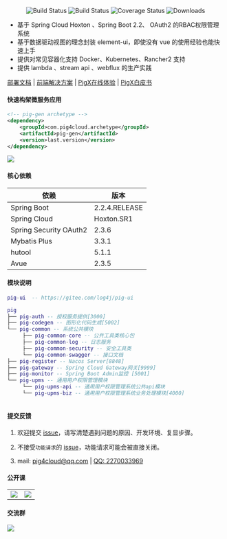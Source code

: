 <p align="center">
 <img src="https://img.shields.io/badge/Pig-2.6-success.svg" alt="Build Status">
 <img src="https://img.shields.io/badge/Avue-2.3-green.svg" alt="Build Status">
 <img src="https://img.shields.io/badge/Spring%20Cloud-Hoxto.SR1-blue.svg" alt="Coverage Status">
 <img src="https://img.shields.io/badge/Spring%20Boot-2.2.RELEASE-blue.svg" alt="Downloads">
</p>
   
- 基于 Spring Cloud Hoxton 、Spring Boot 2.2、 OAuth2 的RBAC权限管理系统  
- 基于数据驱动视图的理念封装 element-ui，即使没有 vue 的使用经验也能快速上手  
- 提供对常见容器化支持 Docker、Kubernetes、Rancher2 支持  
- 提供 lambda 、stream api 、webflux 的生产实践   


<a href="http://pig4cloud.com/doc/pig" target="_blank">部署文档</a> | <a target="_blank" href="https://avuejs.com"> 前端解决方案</a> | <a target="_blank" href="http://pigx.pig4cloud.com"> PigX在线体验</a> | <a target="_blank" href="https://pig4cloud.com/images/20190918.pdf"> PigX白皮书</a>
    

#### 快速构架微服务应用  

```xml
<!-- pig-gen archetype -->
<dependency>
    <groupId>com.pig4cloud.archetype</groupId>
    <artifactId>pig-gen</artifactId>
    <version>last.version</version>
</dependency>
```

<img src="https://images.gitee.com/uploads/images/2019/1026/004238_9a73e1e7_393021.gif"/>  
   
#### 核心依赖 


依赖 | 版本
---|---
Spring Boot |  2.2.4.RELEASE  
Spring Cloud | Hoxton.SR1   
Spring Security OAuth2 | 2.3.6
Mybatis Plus | 3.3.1
hutool | 5.1.1
Avue | 2.3.5
   


#### 模块说明
```lua
pig-ui  -- https://gitee.com/log4j/pig-ui

pig
├── pig-auth -- 授权服务提供[3000]
├── pig-codegen -- 图形化代码生成[5002]
└── pig-common -- 系统公共模块 
     ├── pig-common-core -- 公共工具类核心包
     ├── pig-common-log -- 日志服务
     ├── pig-common-security -- 安全工具类
     └── pig-common-swagger -- 接口文档
├── pig-register -- Nacos Server[8848]
├── pig-gateway -- Spring Cloud Gateway网关[9999]
├── pig-monitor -- Spring Boot Admin监控 [5001]
└── pig-upms -- 通用用户权限管理模块
     └── pig-upms-api -- 通用用户权限管理系统公共api模块
     └── pig-upms-biz -- 通用用户权限管理系统业务处理模块[4000]
	 
```
#### 提交反馈

1. 欢迎提交 [issue](https://gitee.com/log4j/pig/issues)，请写清楚遇到问题的原因、开发环境、复显步骤。

2. 不接受`功能请求`的 [issue](https://gitee.com/log4j/pig/issues)，功能请求可能会被直接关闭。  

3. mail: <a href="mailto:pig4cloud@qq.com">pig4cloud@qq.com</a> | <a target="_blank" href="http://wpa.qq.com/msgrd?v=3&uin=2270033969&site=qq&menu=yes"> QQ: 2270033969</a>    

#### 公开课

<table>
  <tr>
    <td><a href="https://www.bilibili.com/video/av45084065" target="_blank"><img src="http://pigx.vip/20191208194856_IkbJYG_0.jpeg"></a></td>
    <td><a href="https://www.bilibili.com/video/av77344954" target="_blank"><img src="http://pigx.vip/20191208194911_jPR3JJ_1.jpeg"></a></td>
  </tr>
</table>

#### 交流群
![](http://pigx.vip/20191208200835_Ox4gq0_qun.jpeg)

